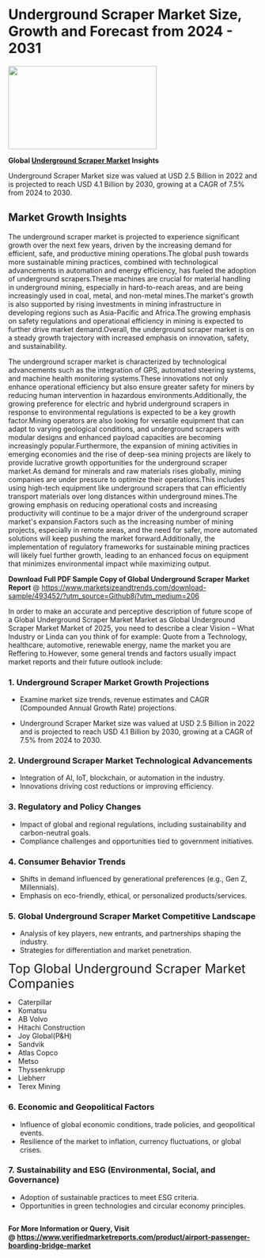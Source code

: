 <H1>Underground Scraper Market Size, Growth and Forecast from 2024 - 2031</H1><img class="aligncenter size-medium wp-image-584254" src="https://thirdeyenews.in/wp-content/uploads/2024/09/Global-Market-Research-300x168.jpeg" alt="" width="300" height="168" /><p><strong>Global&nbsp;<a href="https://www.marketsizeandtrends.com/download-sample/493452/?utm_source=Github8j?utm_medium=206">Underground Scraper Market</a> Insights</strong></p><p>Underground Scraper Market size was valued at USD 2.5 Billion in 2022 and is projected to reach USD 4.1 Billion by 2030, growing at a CAGR of 7.5% from 2024 to 2030.</p><p><h2>Market Growth Insights</h2> <p>The underground scraper market is projected to experience significant growth over the next few years, driven by the increasing demand for efficient, safe, and productive mining operations.The global push towards more sustainable mining practices, combined with technological advancements in automation and energy efficiency, has fueled the adoption of underground scrapers.These machines are crucial for material handling in underground mining, especially in hard-to-reach areas, and are being increasingly used in coal, metal, and non-metal mines.The market's growth is also supported by rising investments in mining infrastructure in developing regions such as Asia-Pacific and Africa.The growing emphasis on safety regulations and operational efficiency in mining is expected to further drive market demand.Overall, the underground scraper market is on a steady growth trajectory with increased emphasis on innovation, safety, and sustainability.</p> <p>The underground scraper market is characterized by technological advancements such as the integration of GPS, automated steering systems, and machine health monitoring systems.These innovations not only enhance operational efficiency but also ensure greater safety for miners by reducing human intervention in hazardous environments.Additionally, the growing preference for electric and hybrid underground scrapers in response to environmental regulations is expected to be a key growth factor.Mining operators are also looking for versatile equipment that can adapt to varying geological conditions, and underground scrapers with modular designs and enhanced payload capacities are becoming increasingly popular.Furthermore, the expansion of mining activities in emerging economies and the rise of deep-sea mining projects are likely to provide lucrative growth opportunities for the underground scraper market.As demand for minerals and raw materials rises globally, mining companies are under pressure to optimize their operations.This includes using high-tech equipment like underground scrapers that can efficiently transport materials over long distances within underground mines.The growing emphasis on reducing operational costs and increasing productivity will continue to be a major driver of the underground scraper market's expansion.Factors such as the increasing number of mining projects, especially in remote areas, and the need for safer, more automated solutions will keep pushing the market forward.Additionally, the implementation of regulatory frameworks for sustainable mining practices will likely fuel further growth, leading to an enhanced focus on equipment that minimizes environmental impact while maximizing output.<p><span class=""><strong>Download Full PDF Sample Copy of Global Underground Scraper Market Report</strong> @ <a href="https://www.marketsizeandtrends.com/download-sample/493452/?utm_source=Github8j?utm_medium=206" target="_blank">https://www.marketsizeandtrends.com/download-sample/493452/?utm_source=Github8j?utm_medium=206</a></span></p><p>In order to make an accurate and perceptive description of future scope of a Global&nbsp;Underground Scraper Market Market as Global&nbsp;Underground Scraper Market Market of 2025, you need to describe a clear Vision &ndash; What Industry or Linda can you think of for example: Quote from a Technology, healthcare, automotive, renewable energy, name the market you are Reffering to.However, some general trends and factors usually impact market reports and their future outlook include:</p><h3>1.&nbsp;<strong>Underground Scraper Market Growth Projections</strong></h3><ul><li>Examine market size trends, revenue estimates and CAGR (Compounded Annual Growth Rate) projections.</li><li><p>Underground Scraper Market size was valued at USD 2.5 Billion in 2022 and is projected to reach USD 4.1 Billion by 2030, growing at a CAGR of 7.5% from 2024 to 2030.</p></li></ul><h3>2.&nbsp;<strong>Underground Scraper Market Technological Advancements</strong></h3><ul><li>Integration of AI, IoT, blockchain, or automation in the industry.</li><li>Innovations driving cost reductions or improving efficiency.</li></ul><h3>3.&nbsp;<strong>Regulatory and Policy Changes</strong></h3><ul><li>Impact of global and regional regulations, including sustainability and carbon-neutral goals.</li><li>Compliance challenges and opportunities tied to government initiatives.</li></ul><h3>4.&nbsp;<strong>Consumer Behavior Trends</strong></h3><ul><li>Shifts in demand influenced by generational preferences (e.g., Gen Z, Millennials).</li><li>Emphasis on eco-friendly, ethical, or personalized products/services.</li></ul><h3>5.&nbsp;<strong>Global Underground Scraper Market Competitive Landscape</strong></h3><ul><li>Analysis of key players, new entrants, and partnerships shaping the industry.</li><li>Strategies for differentiation and market penetration.</li></ul><p data-pm-slice="1 1 []"><span style="color: inherit; font-family: inherit; font-size: 25px;">Top Global Underground Scraper Market Companies</span></p><div class="" data-test-id=""><p><li>Caterpillar</li><li> Komatsu</li><li> AB Volvo</li><li> Hitachi Construction</li><li> Joy Global(P&H)</li><li> Sandvik</li><li> Atlas Copco</li><li> Metso</li><li> Thyssenkrupp</li><li> Liebherr</li><li> Terex Mining</li></p></div><h3>6.&nbsp;<strong>Economic and Geopolitical Factors</strong></h3><ul><li>Influence of global economic conditions, trade policies, and geopolitical events.</li><li>Resilience of the market to inflation, currency fluctuations, or global crises.</li></ul><h3>7.&nbsp;<strong>Sustainability and ESG (Environmental, Social, and Governance)</strong></h3><ul><li>Adoption of sustainable practices to meet ESG criteria.</li><li>Opportunities in green technologies and circular economy principles.</li></ul><h2><strong style="font-size: 14px;">For More Information or Query, Visit @&nbsp;</strong><a style="background-color: #ffffff; font-size: 14px;" href="https://www.marketsizeandtrends.com/report/underground-scraper-market/" target="_blank">https://www.verifiedmarketreports.com/product/airport-passenger-boarding-bridge-market</a></h2>